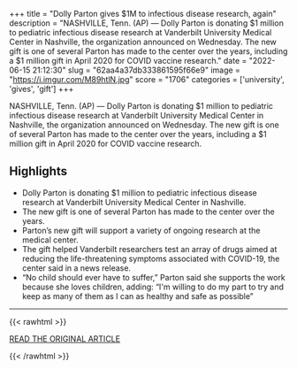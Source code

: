 +++
title = "Dolly Parton gives $1M to infectious disease research, again"
description = "NASHVILLE, Tenn. (AP) — Dolly Parton is donating $1 million to pediatric infectious disease research at Vanderbilt University Medical Center in Nashville, the organization announced on Wednesday.  The new gift is one of several Parton has made to the center over the years, including a $1 million gift in April 2020 for COVID vaccine research."
date = "2022-06-15 21:12:30"
slug = "62aa4a37db333861595f66e9"
image = "https://i.imgur.com/M89htlN.jpg"
score = "1706"
categories = ['university', 'gives', 'gift']
+++

NASHVILLE, Tenn. (AP) — Dolly Parton is donating $1 million to pediatric infectious disease research at Vanderbilt University Medical Center in Nashville, the organization announced on Wednesday.  The new gift is one of several Parton has made to the center over the years, including a $1 million gift in April 2020 for COVID vaccine research.

## Highlights

- Dolly Parton is donating $1 million to pediatric infectious disease research at Vanderbilt University Medical Center in Nashville.
- The new gift is one of several Parton has made to the center over the years.
- Parton’s new gift will support a variety of ongoing research at the medical center.
- The gift helped Vanderbilt researchers test an array of drugs aimed at reducing the life-threatening symptoms associated with COVID-19, the center said in a news release.
- “No child should ever have to suffer,” Parton said she supports the work because she loves children, adding: “I'm willing to do my part to try and keep as many of them as I can as healthy and safe as possible”

---

{{< rawhtml >}}
  <p class="article-category">
    <a target="_blank" href="https://apnews.com/article/covid-entertainment-health-infectious-diseases-e0b16ef349914945a4146c4b64bd45c5?utm_source=Connatix&amp;utm_medium=HomePage">READ THE ORIGINAL ARTICLE</a>
  </p>
{{< /rawhtml >}}
